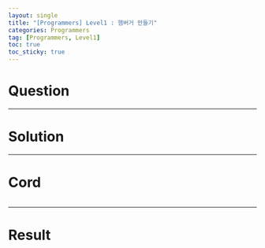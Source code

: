 ```yaml
---
layout: single
title: "[Programmers] Level1 : 햄버거 만들기"
categories: Programmers
tag: [Programmers, Level1]
toc: true
toc_sticky: true
---
```


# Question


***

# Solution


***

# Cord
```c++
```

***

# Result